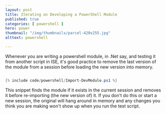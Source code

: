 ```yaml
---
layout: post
title: Iterating on Developing a PowerShell Module
published: true 
categories: [ powershell ]
hero: power
thumbnail: "/img/thumbnails/parcel-420x255.jpg"
alttext: powershell

---
```


Whenever you are writing a powershell module, in .Net say, and testing it from another script in ISE, it's good practice to remove the last version of the module from a session 
before loading the new version into memory. 

```powershell

{% include code/powershell/Import-DevModule.ps1 %}

```

This snippet finds the module if it exists in the current session and removes it before re-importing (the new version of) it. If you don't do this or start a new session, the original 
will hang around in memory and any changes you think you are making won't show up when you run the test script.
